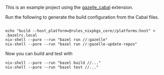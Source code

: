 This is an example project using the [gazelle_cabal][gazelle_cabal] extension.

Run the following to generate the build configuration from the Cabal files.
```bazel

echo "build --host_platform=@rules_nixpkgs_core//platforms:host" > .bazelrc.local
nix-shell --pure --run "bazel run //:gazelle"
nix-shell --pure --run "bazel run //:gazelle-update-repos"
```
Now you can build and test with
```bazel
nix-shell --pure --run "bazel build //..."
nix-shell --pure --run "bazel test //..."
```

[gazelle_cabal]: https://github.com/tweag/gazelle_cabal
